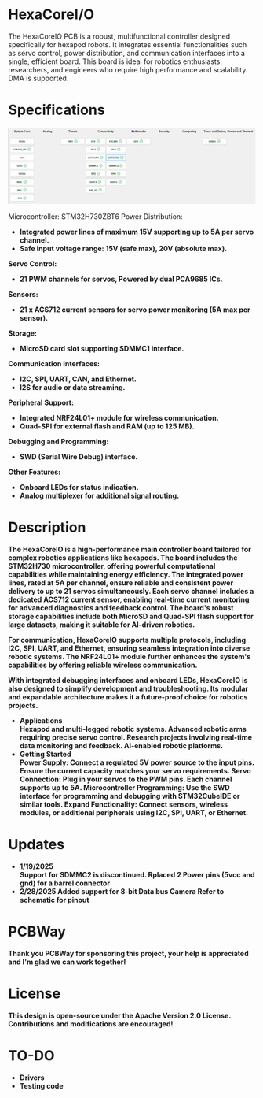 # HexaCoreI/O
The HexaCoreIO PCB is a robust, multifunctional controller designed specifically for hexapod robots. It integrates essential functionalities such as servo control, power distribution, and communication interfaces into a single, efficient board. This board is ideal for robotics enthusiasts, researchers, and engineers who require high performance and scalability. DMA is supported.
# Specifications
![alt text](https://github.com/Alexs-robotics/HexaCoreIO/blob/main/System%20Overview.png?raw=true)

Microcontroller: STM32H730ZBT6
Power Distribution: <b/>
- Integrated power lines of maximum 15V supporting up to 5A per servo channel. <b/>
- Safe input voltage range: 15V (safe max), 20V (absolute max). <b/>

<a/> Servo Control: <b/>
- 21 PWM channels for servos, Powered by dual PCA9685 ICs. <b/>

<a/> Sensors: <b/>
- 21 x ACS712 current sensors for servo power monitoring (5A max per sensor). <b/>

<a/> Storage: <b/>
- MicroSD card slot supporting SDMMC1 interface. <b/>

<a/> Communication Interfaces: <b/>
- I2C, SPI, UART, CAN, and Ethernet. <b/>
- I2S for audio or data streaming. <b/>

<a/> Peripheral Support: <b/>
- Integrated NRF24L01+ module for wireless communication. <b/>
- Quad-SPI for external flash and RAM (up to 125 MB). <b/>

<a/> Debugging and Programming: <b/>
- SWD (Serial Wire Debug) interface. <b/>

<a/> Other Features: <b/>
- Onboard LEDs for status indication. <b/>
- Analog multiplexer for additional signal routing. <b/>

# Description
The HexaCoreIO is a high-performance main controller board tailored for complex robotics applications like hexapods. The board includes the STM32H730 microcontroller, offering powerful computational capabilities while maintaining energy efficiency. The integrated power lines, rated at 5A per channel, ensure reliable and consistent power delivery to up to 21 servos simultaneously.
Each servo channel includes a dedicated ACS712 current sensor, enabling real-time current monitoring for advanced diagnostics and feedback control. The board's robust storage capabilities include both MicroSD and Quad-SPI flash support for large datasets, making it suitable for AI-driven robotics.

For communication, HexaCoreIO supports multiple protocols, including I2C, SPI, UART, and Ethernet, ensuring seamless integration into diverse robotic systems. The NRF24L01+ module further enhances the system's capabilities by offering reliable wireless communication.

With integrated debugging interfaces and onboard LEDs, HexaCoreIO is also designed to simplify development and troubleshooting. Its modular and expandable architecture makes it a future-proof choice for robotics projects.

- Applications  <b/>  
<a/> Hexapod and multi-legged robotic systems.
Advanced robotic arms requiring precise servo control.
Research projects involving real-time data monitoring and feedback.
AI-enabled robotic platforms.
- Getting Started  <b/>  
<a/> Power Supply: Connect a regulated 5V power source to the input pins. Ensure the current capacity matches your servo requirements.
Servo Connection: Plug in your servos to the PWM pins. Each channel supports up to 5A.
Microcontroller Programming: Use the SWD interface for programming and debugging with STM32CubeIDE or similar tools.
Expand Functionality: Connect sensors, wireless modules, or additional peripherals using I2C, SPI, UART, or Ethernet.

# Updates
- 1/19/2025 <b/>  
<a/> Support for SDMMC2 is discontinued. <b/>
Rplaced 2 Power pins (5vcc and gnd) for a barrel connector <b/>
- 2/28/2025 <b/>
Added support for 8-bit Data bus Camera Refer to schematic for pinout

# PCBWay
Thank you PCBWay for sponsoring this project, your help is appreciated and I'm glad we can work together!

# License
This design is open-source under the Apache Version 2.0 License. Contributions and modifications are encouraged!

# TO-DO

- Drivers
- Testing code
